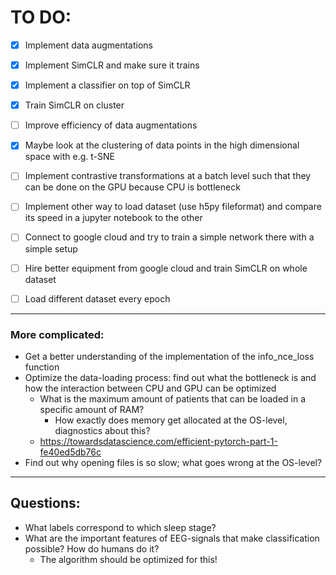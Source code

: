 # TO DO:

- [x] Implement data augmentations
- [x] Implement SimCLR and make sure it trains
- [x] Implement a classifier on top of SimCLR
- [x] Train SimCLR on cluster
- [ ] Improve efficiency of data augmentations
- [x] Maybe look at the clustering of data points in the high dimensional space with e.g. t-SNE

- [ ] Implement contrastive transformations at a batch level such that they can be done on the GPU because CPU is bottleneck
- [ ] Implement other way to load dataset (use h5py fileformat) and compare its speed in a jupyter notebook to the other 
- [ ] Connect to google cloud and try to train a simple network there with a simple setup
- [ ] Hire better equipment from google cloud and train SimCLR on whole dataset
- [ ] Load different dataset every epoch

-------------------
### More complicated:
- Get a better understanding of the implementation of the info_nce_loss function
- Optimize the data-loading process: find out what the bottleneck is and how the interaction between CPU
  and GPU can be optimized
 	- What is the maximum amount of patients that can be loaded in a specific amount of RAM? 
 		- How exactly does memory get allocated at the OS-level, diagnostics about this?
    - https://towardsdatascience.com/efficient-pytorch-part-1-fe40ed5db76c 
- Find out why opening files is so slow; what goes wrong at the OS-level?

-----------------

## Questions:
- What labels correspond to which sleep stage?
- What are the important features of EEG-signals that make classification possible? How do humans do it?
  - The algorithm should be optimized for this!